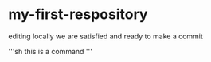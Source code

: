 # my-first-respository
editing locally
we are satisfied and ready to make a commit

'''sh
this is a command
'''